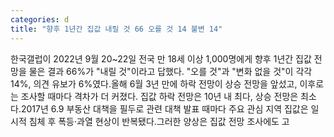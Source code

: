 ```yaml
---
categories: d
title: "향후 1년간 집값 내릴 것 66 오를 것 14 불변 14"
---
```

한국갤럽이 2022년 9월 20~22일 전국 만 18세 이상 1,000명에게 향후 1년간 집값 전망을 물은 결과 66%가 "내릴 것"이라고 답했다. "오를 것"과 "변화 없을 것"이 각각 14%, 의견 유보가 6%였다.올해 6월 3년 만에 하락 전망이 상승 전망을 앞섰고, 이후로는 조사할 때마다 격차가 더 커졌다. 집값 하락 전망은 10년 내 최다, 상승 전망은 최소다.2017년 6.9 부동산 대책을 필두로 관련 대책 발표 때마다 주요 관심 지역 집값은 일시적 침체 후 폭등·과열 현상이 반복됐다.그러한 양상은 집값 전망 조사에도 고
